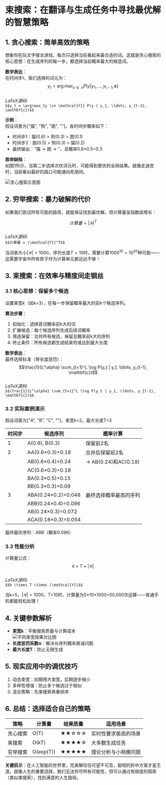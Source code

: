 # 束搜索：在翻译与生成任务中寻找最优解的智慧策略

## 1. 贪心搜索：简单高效的策略
想象你在玩文字接龙游戏，每次只选择当前看起来最合适的词。这就是贪心搜索的核心思想：在生成序列的每一步，都选择当前概率最大的候选词。

**数学表达**：  
在时间步$t$，我们选择的词元为：  
$$y_t = \arg\max_{y \in \mathcal{Y}} P(y | y_1, \ldots, y_{t-1}, \mathbf{c})$$  
*LaTeX源码*:  
`$$y_t = \arg\max_{y \in \mathcal{Y}} P(y | y_1, \ldots, y_{t-1}, \mathbf{c})$$`

**示例**：  
假设词表为["猫", "狗", "跑", "<eos>"]，各时间步概率如下：
- 时间步1：猫(0.6) > 狗(0.3) > 跑(0.1)
- 时间步2：跑(0.5) > 狗(0.3) > 猫(0.2)
- 最终输出："猫 → 跑 → <eos>"，总概率0.6×0.5=0.3

**致命缺陷**：  
如图1所示，当第二步选择次优词元时，可能得到更优的全局结果。就像走迷宫时，当前看似最好的路口可能通向死胡同。

![贪心搜索示意图](path_to_image1)

## 2. 穷举搜索：暴力破解的代价
如果我们尝试所有可能的路径，就能保证找到最优解。但计算量呈指数级增长：

$$计算量 = |\mathcal{Y}|^T$$  
*LaTeX源码*:  
`$$计算量 = |\mathcal{Y}|^T$$`

当词表大小$|\mathcal{Y}|=1000$，序列长度$T=10$时，需要计算$1000^{10}=10^{30}$种可能——这需要宇宙中所有原子作为计算单元都远远不够！

## 3. 束搜索：在效率与精度间走钢丝
### 3.1 核心思想：保留多个候选
设置束宽$k$（如k=3），在每一步保留概率最大的前k个候选序列。

**算法步骤**：  
1. 初始化：选择首词概率前k大的词
2. 扩展候选：每个候选序列生成后续词概率
3. 筛选保留：合并所有候选，保留总概率前k大的序列
4. 终止条件：所有候选都生成结束符或达到最大长度

**数学表达**：  
最终选择标准（带长度惩罚）：  
$$\frac{1}{L^\alpha} \sum_{t=1}^L \log P(y_t | y_1, \ldots, y_{t-1}, \mathbf{c})$$  
*LaTeX源码*:  
`$$\frac{1}{L^\alpha} \sum_{t=1}^L \log P(y_t | y_1, \ldots, y_{t-1}, \mathbf{c})$$`

### 3.2 实际案例演示
假设词表为["A", "B", "C", "<eos>"]，束宽k=2，最大长度T=3

| 时间步 | 候选序列                 | 概率计算              |
|--------|--------------------------|-----------------------|
| 1      | A(0.6), B(0.3)          | 保留前2名             |
| 2      | AA(0.6×0.3)=0.18        | 合并后保留前2名       |
|        | AB(0.6×0.4)=0.24        | → AB(0.24)和AC(0.18) |
|        | AC(0.6×0.3)=0.18        |                       |
|        | BA(0.3×0.5)=0.15        |                       |
|        | BB(0.3×0.3)=0.09        |                       |
| 3      | ABA(0.24×0.2)=0.048     | 最终选择概率最高的序列|
|        | ABB(0.24×0.4)=0.096     |                       |
|        | AB<eos>(0.24×0.3)=0.072 |                       |
|        | ACA(0.18×0.3)=0.054     |                       |

最终最优序列：ABB（概率0.096）

### 3.3 性能分析
计算量公式：  
$$k \times T \times |\mathcal{Y}|$$  
*LaTeX源码*:  
`$$k \times T \times |\mathcal{Y}|$$`

当k=5，$|\mathcal{Y}|=1000$，T=10时，计算量为5×10×1000=50,000次运算——普通手机都能轻松处理！

## 4. 关键参数解析
- **束宽k**：平衡搜索质量与计算成本  
  ![不同束宽效果对比图](path_to_image2)
- **长度惩罚系数α**：解决长序列概率衰减问题
- **最大长度T**：防止无限生成

## 5. 现实应用中的调优技巧
1. 动态束宽：初期用大束宽，后期逐步缩小
2. 多样性增强：防止多个候选过于相似
3. 混合策略：先束搜索再重排序

## 6. 总结：选择适合自己的策略
| 策略     | 计算量     | 结果质量 | 适用场景               |
|----------|------------|----------|------------------------|
| 贪心搜索 | O(T)       | ★★☆☆☆    | 实时性要求极高的场景    |
| 束搜索   | O(kT)      | ★★★★☆    | 大多数生成任务          |
| 穷举搜索 | O(exp(T))  | ★★★★★    | 理论分析与小规模问题    |

**关键启示**：在人工智能的世界里，完美解往往可望不可及，聪明的折中方案才是王道。就像人生的重要选择，我们无法穷尽所有可能性，但可以通过有限度的探索（类似束搜索），找到满意的人生路径。